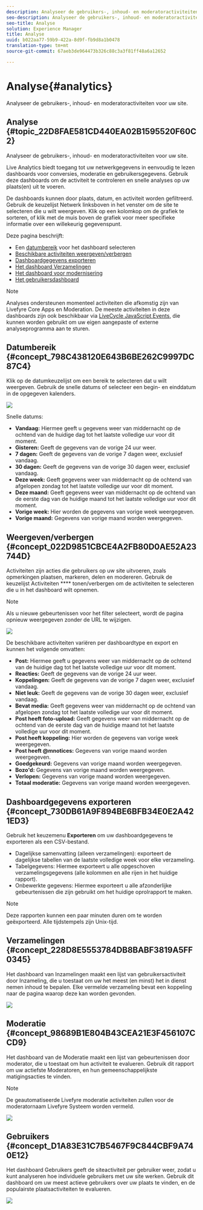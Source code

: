 ```yaml
---
description: Analyseer de gebruikers-, inhoud- en moderatoractiviteiten voor uw site.
seo-description: Analyseer de gebruikers-, inhoud- en moderatoractiviteiten voor uw site.
seo-title: Analyse
solution: Experience Manager
title: Analyse
uuid: b022aa77-59b9-422a-8d9f-fb9d8a1b0478
translation-type: tm+mt
source-git-commit: 67aeb3de964473b326c88c3a3f81ff48a6a12652

---
```



# Analyse{#analytics}

Analyseer de gebruikers-, inhoud- en moderatoractiviteiten voor uw site.

## Analyse {#topic_22D8FAE581CD440EA02B1595520F60C2}

Analyseer de gebruikers-, inhoud- en moderatoractiviteiten voor uw site.

Live Analytics biedt toegang tot uw netwerkgegevens in eenvoudig te lezen dashboards voor conversies, moderatie en gebruikersgegevens. Gebruik deze dashboards om de activiteit te controleren en snelle analyses op uw plaats(en) uit te voeren.

De dashboards kunnen door plaats, datum, en activiteit worden gefiltreerd. Gebruik de keuzelijst Netwerk linksboven in het venster om de site te selecteren die u wilt weergeven. Klik op een kolomkop om de grafiek te sorteren, of klik met de muis boven de grafiek voor meer specifieke informatie over een willekeurig gegevenspunt.

Deze pagina beschrijft:

* Een [datumbereik](https://answers.livefyre.com/livefyre-studio-version-1/studio/analytics/#DateRange) voor het dashboard selecteren
* [Beschikbare activiteiten weergeven/verbergen](https://answers.livefyre.com/livefyre-studio-version-1/studio/analytics/#ShowHideActivities)
* [Dashboardgegevens exporteren](https://answers.livefyre.com/livefyre-studio-version-1/studio/analytics/#ExportDashboardData)
* [Het dashboard Verzamelingen](https://answers.livefyre.com/livefyre-studio-version-1/studio/analytics/#CollectionsDashboard)
* [Het dashboard voor modernisering](https://answers.livefyre.com/livefyre-studio-version-1/studio/analytics/#ModerationDashboard)
* [Het gebruikersdashboard](https://answers.livefyre.com/livefyre-studio-version-1/studio/analytics/#UsersDashboard)

>[!NOTE]
>
>Analyses ondersteunen momenteel activiteiten die afkomstig zijn van Livefyre Core Apps en Moderation. De meeste activiteiten in deze dashboards zijn ook beschikbaar via [LiveCycle JavaScript Events](https://answers.livefyre.com/developers/reference/app-customizations/javascript-events/), die kunnen worden gebruikt om uw eigen aangepaste of externe analyseprogramma aan te sturen.

## Datumbereik {#concept_798C438120E643B6BE262C9997DC87C4}

Klik op de datumkeuzelijst om een bereik te selecteren dat u wilt weergeven. Gebruik de snelle datums of selecteer een begin- en einddatum in de opgegeven kalenders.

![](assets/analytics-date-range.png)

Snelle datums:

* **Vandaag:** Hiermee geeft u gegevens weer van middernacht op de ochtend van de huidige dag tot het laatste volledige uur voor dit moment.
* **Gisteren:** Geeft de gegevens van de vorige 24 uur weer.
* **7 dagen:** Geeft de gegevens van de vorige 7 dagen weer, exclusief vandaag.
* **30 dagen:** Geeft de gegevens van de vorige 30 dagen weer, exclusief vandaag.
* **Deze week:** Geeft gegevens weer van middernacht op de ochtend van afgelopen zondag tot het laatste volledige uur voor dit moment.
* **Deze maand:** Geeft gegevens weer van middernacht op de ochtend van de eerste dag van de huidige maand tot het laatste volledige uur voor dit moment.
* **Vorige week:** Hier worden de gegevens van vorige week weergegeven.
* **Vorige maand:** Gegevens van vorige maand worden weergegeven.

## Weergeven/verbergen {#concept_022D9851CBCE4A2FB80D0AE52A23744D}

Activiteiten zijn acties die gebruikers op uw site uitvoeren, zoals opmerkingen plaatsen, markeren, delen en modereren. Gebruik de keuzelijst Activiteiten **** tonen/verbergen om de activiteiten te selecteren die u in het dashboard wilt opnemen.

>[!NOTE]
>
>Als u nieuwe gebeurtenissen voor het filter selecteert, wordt de pagina opnieuw weergegeven zonder de URL te wijzigen.

![](assets/analytics-show-hide-activities.png)

De beschikbare activiteiten variëren per dashboardtype en export en kunnen het volgende omvatten:

* **Post:** Hiermee geeft u gegevens weer van middernacht op de ochtend van de huidige dag tot het laatste volledige uur voor dit moment.
* **Reacties:** Geeft de gegevens van de vorige 24 uur weer.
* **Koppelingen:** Geeft de gegevens van de vorige 7 dagen weer, exclusief vandaag.
* **Niet leuk:** Geeft de gegevens van de vorige 30 dagen weer, exclusief vandaag.
* **Bevat media:** Geeft gegevens weer van middernacht op de ochtend van afgelopen zondag tot het laatste volledige uur voor dit moment.
* **Post heeft foto-upload:** Geeft gegevens weer van middernacht op de ochtend van de eerste dag van de huidige maand tot het laatste volledige uur voor dit moment.
* **Post heeft koppeling:** Hier worden de gegevens van vorige week weergegeven.
* **Post heeft @mnotices:** Gegevens van vorige maand worden weergegeven.
* **Goedgekeurd:** Gegevens van vorige maand worden weergegeven.
* **Bozo&#39;d:** Gegevens van vorige maand worden weergegeven.
* **Verlopen:** Gegevens van vorige maand worden weergegeven.
* **Totaal moderatie:** Gegevens van vorige maand worden weergegeven.

## Dashboardgegevens exporteren {#concept_730DB61A9F894BE6BFB34E0E2A421ED3}

Gebruik het keuzemenu **Exporteren** om uw dashboardgegevens te exporteren als een CSV-bestand.

* Dagelijkse samenvatting (alleen verzamelingen): exporteert de dagelijkse tabellen van de laatste volledige week voor elke verzameling.
* Tabelgegevens: Hiermee exporteert u alle opgeschoven verzamelingsgegevens (alle kolommen en alle rijen in het huidige rapport).
* Onbewerkte gegevens: Hiermee exporteert u alle afzonderlijke gebeurtenissen die zijn gebruikt om het huidige oprolrapport te maken.

>[!NOTE]
>
>Deze rapporten kunnen een paar minuten duren om te worden geëxporteerd. Alle tijdstempels zijn Unix-tijd.

## Verzamelingen {#concept_228D8E5553784DB8BABF3819A5FF0345}

Het dashboard van Inzamelingen maakt een lijst van gebruikersactiviteit door Inzameling, die u toestaat om uw het meest (en minst) het in dienst nemen inhoud te bepalen. Elke vermelde verzameling bevat een koppeling naar de pagina waarop deze kan worden gevonden.

![](assets/analytics-collections.png)

## Moderatie {#concept_98689B1E804B43CEA21E3F456107CCD9}

Het dashboard van de Moderatie maakt een lijst van gebeurtenissen door moderator, die u toestaat om hun activiteit te evalueren. Gebruik dit rapport om uw actiefste Moderatoren, en hun gemeenschappelijkste matigingsacties te vinden.

>[!NOTE]
>
>De geautomatiseerde Livefyre moderatie activiteiten zullen voor de moderatornaam Livefyre Systeem worden vermeld.

![](assets/analytics-moderation.png)

## Gebruikers {#concept_D1A83E31C7B5467F9C844CBF9A740E12}

Het dashboard Gebruikers geeft de siteactiviteit per gebruiker weer, zodat u kunt analyseren hoe individuele gebruikers met uw site werken. Gebruik dit dashboard om uw meest actieve gebruikers over uw plaats te vinden, en de populairste plaatsactiviteiten te evalueren.

![](assets/analytics-users.png)

